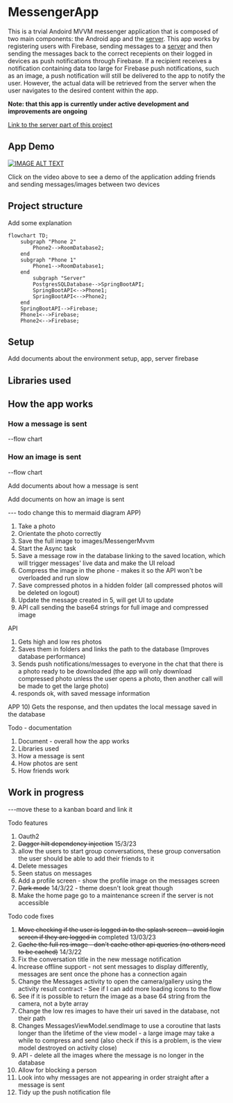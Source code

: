 # MessengerApp

This is a trvial Andoird MVVM messenger application that is composed of two main components: the Android app and the [server](https://github.com/lukekweston/MessengerAPI). This app works by registering users with Firebase, sending messages to a [server](https://github.com/lukekweston/MessengerAPI) and then sending the messages back to the correct recepients on their logged in devices as push notifications through Firebase.
If a recipient receives a notification containing data too large for Firebase push notifications, such as an image, a push notification will still be delivered to the app to notify the user. However, the actual data will be retrieved from the server when the user navigates to the desired content within the app.

**Note: that this app is currently under active development and improvements are ongoing**

[Link to the server part of this project](https://github.com/lukekweston/MessengerAPI)


## App Demo

[![IMAGE ALT TEXT](http://img.youtube.com/vi/E7sOMdqAuEs/0.jpg)](http://www.youtube.com/watch?v=E7sOMdqAuEs "Messenger app demonstration")

Click on the video above to see a demo of the application adding friends and sending messages/images between two devices

## Project structure

Add some explanation

```mermaid
flowchart TD;
    subgraph "Phone 2"
        Phone2-->RoomDatabase2;
    end
    subgraph "Phone 1"
        Phone1-->RoomDatabase1;
    end
        subgraph "Server"
        PostgresSQLDatabase-->SpringBootAPI;
        SpringBootAPI<-->Phone1;
        SpringBootAPI<-->Phone2;
    end
    SpringBootAPI-->Firebase;
    Phone1<-->Firebase;
    Phone2<-->Firebase;
```

## Setup

Add documents about the environment setup, app, server firebase

## Libraries used

## How the app works

### How a message is sent

--flow chart

### How an image is sent

--flow chart

Add documents about how a message is sent

Add documents on how an image is sent


--- todo change this to mermaid diagram
APP)

1) Take a photo
2) Orientate the photo correctly
3) Save the full image to images/MessengerMvvm
4) Start the Async task
5) Save a message row in the database linking to the saved location, which will trigger messages' live data and make the UI reload
6) Compress the image in the phone - makes it so the API won't be overloaded and run slow
7) Save compressed photos in a hidden folder (all compressed photos will be deleted on logout)
8) Update the message created in 5, will get UI to update
9) API call sending the base64 strings for full image and compressed image

API
1) Gets high and low res photos
2) Saves them in folders and links the path to the database (Improves database performance)
3) Sends push notifications/messages to everyone in the chat that there is a photo ready to be downloaded (the app will only download compressed photo 
unless the user opens a photo, then another call will be made to get the large photo)
4) responds ok, with saved message information

APP
10) Gets the response, and then updates the local message saved in the database



Todo - documentation

1) Document - overall how the app works
2) Libraries used
3) How a message is sent
4) How photos are sent
5) How friends work


## Work in progress

---move these to a kanban board and link it

Todo features

1) Oauth2
2) <s>Dagger hilt dependency injection</s> 15/3/23
3) allow the users to start group conversations, these group conversation the user should be able to add their friends to it
4) Delete messages
5) Seen status on messages
6) Add a profile screen - show the profile image on the messages screen
7) <s>Dark mode</s> 14/3/22 - theme doesn't look great though
8) Make the home page go to a maintenance screen if the server is not accessible 

Todo code fixes

1) <s>Move checking if the user is logged in to the splash screen - avoid login screen if they are logged in</s> completed 13/03/23
2) <s>Cache the full res image - don't cache other api queries (no others need to be cached)</s> 14/3/22 
3) Fix the conversation title in the new message notification
4) Increase offline support - not sent messages to display differently, messages are sent once the phone has a connection again
5) Change the Messages activity to open the camera/gallery using the activity result contract - See if I can add more loading icons to the flow
6) See if it is possible to return the image as a base 64 string from the camera, not a byte array
7) Change the low res images to have their uri saved in the database, not their path
8) Changes MessagesViewModel.sendImage to use a coroutine that lasts longer than the lifetime of the view model - a large image may take a while to compress and send
(also check if this is a problem, is the view model destroyed on activity close)
9) API - delete all the images where the message is no longer in the database
10) Allow for blocking a person
11) Look into why messages are not appearing in order straight after a message is sent
12) Tidy up the push notification file
